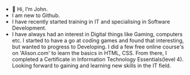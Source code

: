 - 👋 Hi, I’m John.
- I am new to Github.
- I have recently started training in IT and specialising in Software Development.
- I have always had an interest in Digital things like Gaming, computers etc. I started to
have a go at coding games and found that interesting, but wanted to progress to Developing.
I did a few free online course's on 'Alison.com' to learn the basics in HTML, CSS. From there,
I completed a Certificate in Information Technology Essentials(level 4).
Looking forward to gaining and learning new skills in the IT field.
